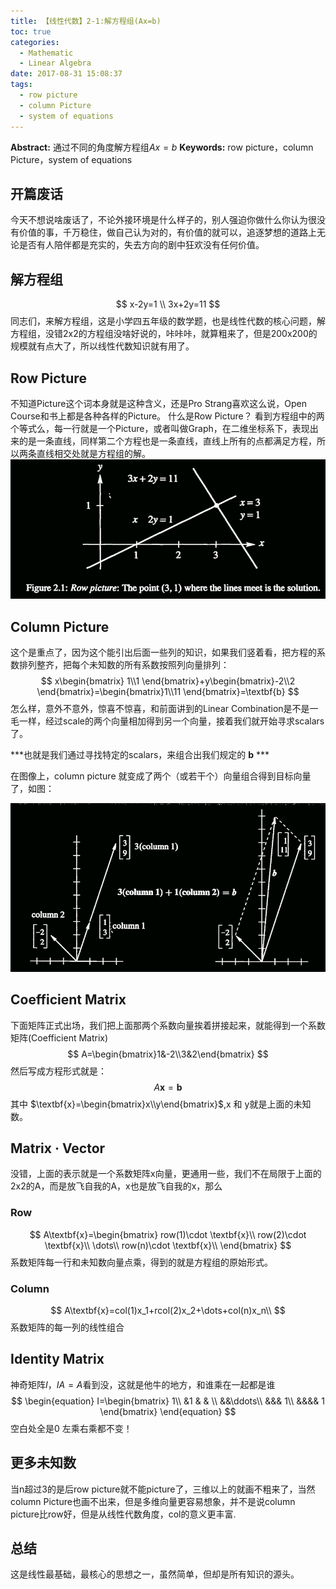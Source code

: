 ```yaml
---
title: 【线性代数】2-1:解方程组(Ax=b)
toc: true
categories:
  - Mathematic
  - Linear Algebra
date: 2017-08-31 15:08:37
tags:
  - row picture
  - column Picture
  - system of equations
---
```

**Abstract:** 通过不同的角度解方程组$Ax=b$
**Keywords:** row picture，column Picture，system of equations
<!--more-->



## 开篇废话
今天不想说啥废话了，不论外接环境是什么样子的，别人强迫你做什么你认为很没有价值的事，千万稳住，做自己认为对的，有价值的就可以，追逐梦想的道路上无论是否有人陪伴都是充实的，失去方向的剧中狂欢没有任何价值。
## 解方程组
$$
  x-2y=1 \\
  3x+2y=11
$$
同志们，来解方程组，这是小学四五年级的数学题，也是线性代数的核心问题，解方程组，没错2x2的方程组没啥好说的，咔咔咔，就算粗来了，但是200x200的规模就有点大了，所以线性代数知识就有用了。
## Row Picture
不知道Picture这个词本身就是这种含义，还是Pro Strang喜欢这么说，Open Course和书上都是各种各样的Picture。
什么是Row Picture？
看到方程组中的两个等式么，每一行就是一个Picture，或者叫做Graph，在二维坐标系下，表现出来的是一条直线，同样第二个方程也是一条直线，直线上所有的点都满足方程，所以两条直线相交处就是方程组的解。
![row_picture](Math-Linear-Algebra-Chapter-2-1/row_picture.png)

## Column Picture
这个是重点了，因为这个能引出后面一些列的知识，如果我们竖着看，把方程的系数排列整齐，把每个未知数的所有系数按照列向量排列：
$$
x\begin{bmatrix} 1\\1 \end{bmatrix}+y\begin{bmatrix}-2\\2 \end{bmatrix}=\begin{bmatrix}1\\11 \end{bmatrix}=\textbf{b}
$$
怎么样，意外不意外，惊喜不惊喜，和前面讲到的Linear Combination是不是一毛一样，经过scale的两个向量相加得到另一个向量，接着我们就开始寻求scalars了。

***也就是我们通过寻找特定的scalars，来组合出我们规定的 $\textbf{b}$ ***

在图像上，column picture 就变成了两个（或若干个）向量组合得到目标向量了，如图：

![column_picture](Math-Linear-Algebra-Chapter-2-1/column_picture.png)
## Coefficient Matrix
下面矩阵正式出场，我们把上面那两个系数向量挨着拼接起来，就能得到一个系数矩阵(Coefficient Matrix)
$$
A=\begin{bmatrix}1&-2\\3&2\end{bmatrix}
$$
然后写成方程形式就是：
$$
A\textbf{x}=\textbf{b}
$$
其中 $\textbf{x}=\begin{bmatrix}x\\y\end{bmatrix}$,x 和 y就是上面的未知数。
## Matrix · Vector
没错，上面的表示就是一个系数矩阵x向量，更通用一些，我们不在局限于上面的2x2的A，而是放飞自我的A，x也是放飞自我的x，那么
### Row
$$
A\textbf{x}=\begin{bmatrix}
row(1)\cdot \textbf{x}\\
row(2)\cdot \textbf{x}\\
\dots\\
row(n)\cdot \textbf{x}\\
\end{bmatrix}
$$
系数矩阵每一行和未知数向量点乘，得到的就是方程组的原始形式。
### Column
$$
A\textbf{x}=col(1)x_1+rcol(2)x_2+\dots+col(n)x_n\\
$$
系数矩阵的每一列的线性组合
## Identity Matrix
神奇矩阵$I$，$IA=A$看到没，这就是他牛的地方，和谁乘在一起都是谁
$$
\begin{equation}
I=\begin{bmatrix}
1\\
&1 & & \\
&&\ddots\\
&&& 1\\
&&&& 1
\end{bmatrix}
\end{equation}
$$
空白处全是0
左乘右乘都不变！
## 更多未知数
当n超过3的是后row picture就不能picture了，三维以上的就画不粗来了，当然column Picture也画不出来，但是多维向量更容易想象，并不是说column picture比row好，但是从线性代数角度，col的意义更丰富.

## 总结
这是线性最基础，最核心的思想之一，虽然简单，但却是所有知识的源头。
